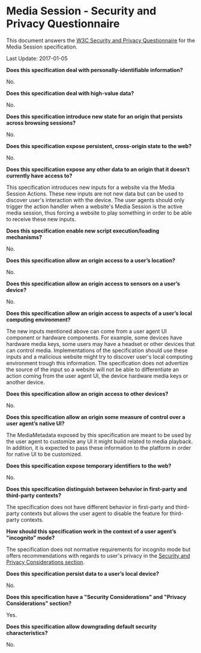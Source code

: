# Media Session - Security and Privacy Questionnaire

This document answers the [W3C Security and Privacy
Questionnaire](https://www.w3.org/TR/security-privacy-questionnaire/) for the
Media Session specification.

Last Update: 2017-01-05

**Does this specification deal with personally-identifiable information?**

No.

**Does this specification deal with high-value data?**

No.

**Does this specification introduce new state for an origin that persists across
browsing sessions?**

No.

**Does this specification expose persistent, cross-origin state to the web?**

No.

**Does this specification expose any other data to an origin that it doesn’t
currently have access to?**

This specification introduces new inputs for a website via the Media Session
Actions. These new inputs are not new data but can be used to discover user's
interaction with the device. The user agents should only trigger the action
handler when a website's Media Session is the active media session, thus forcing
a website to play something in order to be able to receive these new inputs.

**Does this specification enable new script execution/loading mechanisms?**

No.

**Does this specification allow an origin access to a user’s location?**

No.

**Does this specification allow an origin access to sensors on a user’s
device?**

No.

**Does this specification allow an origin access to aspects of a user’s local
computing environment?**

The new inputs mentioned above can come from a user agent UI component or
hardware components. For example, some devices have hardware media keys, some
users may have a headset or other devices that can control media.
Implementations of the specification should use these inputs and a malicious
website might try to discover user's local computing environment trough this
information. The specification does not advertize the source of the input so a
website will not be able to differentiate an action coming from the user agent
UI, the device hardware media keys or another device.

**Does this specification allow an origin access to other devices?**

No.

**Does this specification allow an origin some measure of control over a user
agent’s native UI?**

The MediaMetadata exposed by this specification are meant to be used by the user
agent to customize any UI it might build related to media playback. In addition,
it is expected to pass these information to the platform in order for native UI
to be customized.

**Does this specification expose temporary identifiers to the web?**

No.

**Does this specification distinguish between behavior in first-party and
third-party contexts?**

The specification does not have different behavior in first-party and
third-party contexts but allows the user agent to disable the feature for third-party contexts.

**How should this specification work in the context of a user agent’s
"incognito" mode?**

The specification does not normative requirements for incognito mode but offers
recommendations with regards to user's privacy in the [Security and Privacy
Considerations section](https://w3c.github.io/mediasession/index.html#security-privacy-considerations).

**Does this specification persist data to a user’s local device?**

No.

**Does this specification have a "Security Considerations" and
"Privacy Considerations" section?**

Yes.

**Does this specification allow downgrading default security characteristics?**

No.
